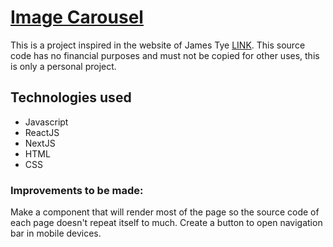 <h1><a href="https://image-carousel-three.vercel.app/">Image Carousel</a></h1>
This is a project inspired in the website of James Tye <a href="https://jamestye.com/">LINK</a>.
This source code has no financial purposes and must not be copied for other uses, this is only
a personal project.
<h2>Technologies used</h2>
<ul>
  <li>Javascript</li>
  <li>ReactJS</li>
  <li>NextJS</li>
  <li>HTML</li>
  <li>CSS</li>
</ul>
<h3>Improvements to be made:</h3>
Make a component that will render most of the page so the source code of each
page doesn't repeat itself to much.
Create a button to open navigation bar in mobile devices.
